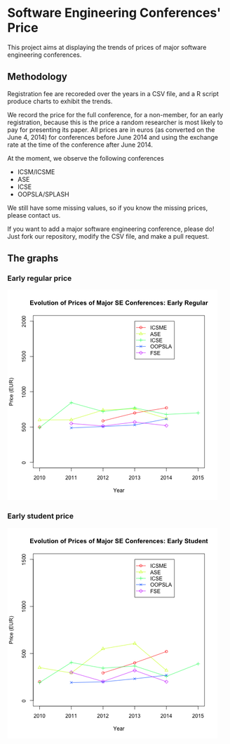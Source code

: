 # Software Engineering Conferences' Price

This project aims at displaying the trends of prices of major software engineering conferences.

## Methodology

Registration fee are recoreded over the years in a CSV file, and a R script produce charts to exhibit the trends.

We record the price for the full conference, for a non-member, for an early registration, because this is the price a random researcher is most likely to pay for presenting its paper. All prices are in euros (as converted on the June 4, 2014) for conferences before June 2014 and using the exchange rate at the time of the conference after June 2014.

At the moment, we observe the following conferences

* ICSM/ICSME
* ASE
* ICSE
* OOPSLA/SPLASH

We still have some missing values, so if you know the missing prices, please contact us.

If you want to add a major software engineering conference, please do! Just fork our repository, modify the CSV file, and make a pull request.

## The graphs

### Early regular price

![Price of software engineering conferences](https://raw.githubusercontent.com/jrfaller/se_prices/master/se_prices_reg.png)

### Early student price

![Price of software engineering conferences](https://raw.githubusercontent.com/jrfaller/se_prices/master/se_prices_stu.png)
